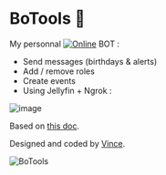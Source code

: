 # BoTools 🤖

My personnal  <a href="https://discord.com/developers/applications"><img src="https://img.shields.io/discord/312966999414145034?color=00ff2d&label=Discord&logo=discord&logoColor=white" alt="Online"></a>  BOT :

- Send messages (birthdays & alerts)
- Add / remove roles
- Create events
- Using Jellyfin + Ngrok :

![image](https://user-images.githubusercontent.com/29730840/126081201-23527563-5336-498d-bce7-4b64d7859f4c.png)




Based on [this doc](https://docs.stillu.cc/).

Designed and coded by [Vince](https://github.com/VinceGusmini).

![BoTools](https://user-images.githubusercontent.com/29730840/119810666-88189500-bee6-11eb-979c-c4403fe971da.gif)
